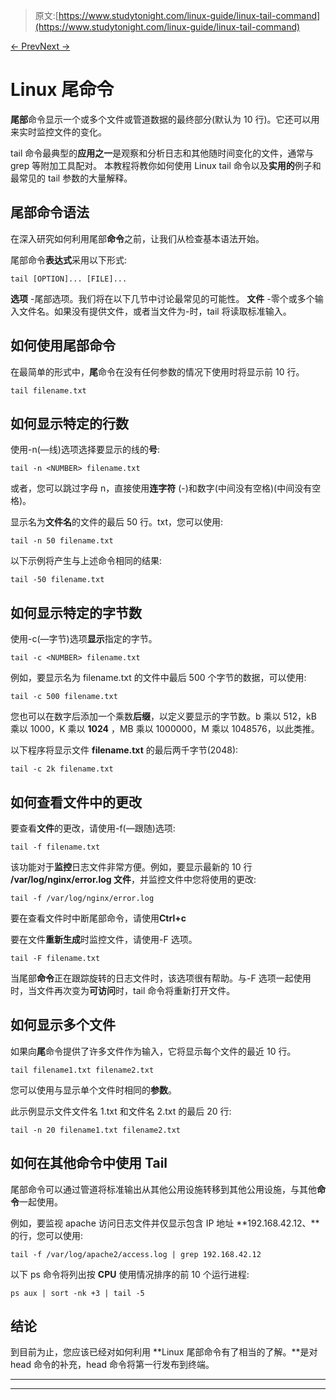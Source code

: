 > 原文:[https://www.studytonight.com/linux-guide/linux-tail-command](https://www.studytonight.com/linux-guide/linux-tail-command)

[← Prev](/linux-guide/how-to-rename-a-file-or-directory-in-linux "Rename a File/Directory")[Next →](/linux-guide/how-to-changes-the-permissions-of-a-file-or-directory "Chmod Command")

# Linux 尾命令

**尾部**命令显示一个或多个文件或管道数据的最终部分(默认为 10 行)。它还可以用来实时监控文件的变化。

tail 命令最典型的**应用之一**是观察和分析日志和其他随时间变化的文件，通常与 grep 等附加工具配对。
本教程将教你如何使用 Linux tail 命令以及**实用的**例子和最常见的 tail 参数的大量解释。

## 尾部命令语法

在深入研究如何利用尾部**命令**之前，让我们从检查基本语法开始。

尾部命令**表达式**采用以下形式:

```
tail [OPTION]... [FILE]...
```

**选项** -尾部选项。我们将在以下几节中讨论最常见的可能性。
**文件** -零个或多个输入文件名。如果没有提供文件，或者当文件为-时，tail 将读取标准输入。

## 如何使用尾部命令

在最简单的形式中，**尾**命令在没有任何参数的情况下使用时将显示前 10 行。

```
tail filename.txt
```

## 如何显示特定的行数

使用-n(—线)选项选择要显示的线的**号**:

```
tail -n <NUMBER> filename.txt
```

或者，您可以跳过字母 n，直接使用**连字符** (-)和数字(中间没有空格)(中间没有空格)。

显示名为**文件名**的文件的最后 50 行。txt，您可以使用:

```
tail -n 50 filename.txt
```

以下示例将产生与上述命令相同的结果:

```
tail -50 filename.txt 
```

## 如何显示特定的字节数

使用-c(—字节)选项**显示**指定的字节。

```
tail -c <NUMBER> filename.txt 
```

例如，要显示名为 filename.txt 的文件中最后 500 个字节的数据，可以使用:

```
tail -c 500 filename.txt
```

您也可以在数字后添加一个乘数**后缀**，以定义要显示的字节数。b 乘以 512，kB 乘以 1000，K 乘以 **1024** ，MB 乘以 1000000，M 乘以 1048576，以此类推。

以下程序将显示文件 **filename.txt** 的最后两千字节(2048):

```
tail -c 2k filename.txt 
```

## 如何查看文件中的更改

要查看**文件**的更改，请使用-f(—跟随)选项:

```
tail -f filename.txt 
```

该功能对于**监控**日志文件非常方便。例如，要显示最新的 10 行 **/var/log/nginx/error.log 文件**，并监控文件中您将使用的更改:

```
tail -f /var/log/nginx/error.log 
```

要在查看文件时中断尾部命令，请使用**Ctrl+c**

要在文件**重新生成**时监控文件，请使用-F 选项。

```
tail -F filename.txt 
```

当尾部**命令**正在跟踪旋转的日志文件时，该选项很有帮助。与-F 选项一起使用时，当文件再次变为**可访问**时，tail 命令将重新打开文件。

## 如何显示多个文件

如果向**尾**命令提供了许多文件作为输入，它将显示每个文件的最近 10 行。

```
tail filename1.txt filename2.txt 
```

您可以使用与显示单个文件时相同的**参数**。

此示例显示文件文件名 1.txt 和文件名 2.txt 的最后 20 行:

```
tail -n 20 filename1.txt filename2.txt
```

## 如何在其他命令中使用 Tail

尾部命令可以通过管道将标准输出从其他公用设施转移到其他公用设施，与其他**命令**一起使用。

例如，要监视 apache 访问日志文件并仅显示包含 IP 地址 **192.168.42.12、**的行，您可以使用:

```
tail -f /var/log/apache2/access.log | grep 192.168.42.12 
```

以下 ps 命令将列出按 **CPU** 使用情况排序的前 10 个运行进程:

```
ps aux | sort -nk +3 | tail -5 
```

## 结论

到目前为止，您应该已经对如何利用 **Linux 尾部命令有了相当的了解。**是对 head 命令的补充，head 命令将第一行发布到终端。

* * *

* * *